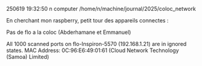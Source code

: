 250619
19:32:50
n
computer
/home/n/machine/journal/2025/coloc_network

En cherchant mon raspberry, petit tour des appareils connectes :

Pas de flo a la coloc (Abderhamane et Emmanuel)

All 1000 scanned ports on flo-Inspiron-5570 (192.168.1.21) are in ignored states.
MAC Address: 0C:96:E6:49:01:61 (Cloud Network Technology (Samoa) Limited)
